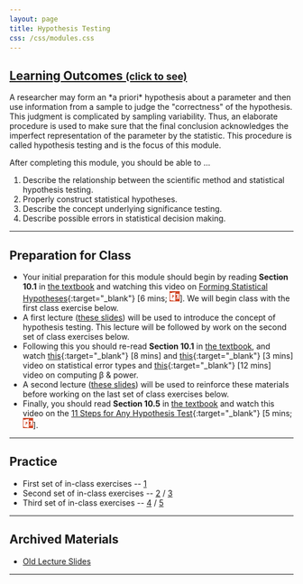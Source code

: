 ```yaml
---
layout: page
title: Hypothesis Testing
css: /css/modules.css
---
```


<div class="panel-group-ILOs">
  <div class="panel panel-default">
    <div class="panel-heading">
      <h2 class="panel-title">
        <a data-toggle="collapse" href="#ILOs">Learning Outcomes <small>(click to see)</small></a>
      </h2>
    </div>
    <div id="ILOs" class="panel-collapse collapse">
      <div class="panel-body">
A researcher may form an *a priori* hypothesis about a parameter and then use information from a sample to judge the "correctness" of the hypothesis.  This judgment is complicated by sampling variability.  Thus, an elaborate procedure is used to make sure that the final conclusion acknowledges the imperfect representation of the parameter by the statistic.  This procedure is called hypothesis testing and is the focus of this module.

<p>After completing this module, you should be able to ...</p>

<ol>
  <li>Describe the relationship between the scientific method and statistical hypothesis testing.</li>
  <li>Properly construct statistical hypotheses.</li>
  <li>Describe the concept underlying significance testing.</li>
  <li>Describe possible errors in statistical decision making.</li>
</ol>
      </div>
    </div>
  </div>
</div>

----

## Preparation for Class

* Your initial preparation for this module should begin by reading **Section 10.1** in [the textbook](../../book/) and watching this video on [Forming Statistical Hypotheses](https://vimeo.com/user45324800/hotest-hypotheses){:target="_blank"} [6 mins; [![PowerPoint](../../img/ppt.png)](PPT-hypotheses.pptx)].  We will begin class with the first class exercise below.
* A first lecture ([these slides](PPT-Lecture-1.pptx)) will be used to introduce the concept of hypothesis testing.  This lecture will be followed by work on the second set of class exercises below.
* Following this you should re-read **Section 10.1** in [the textbook](../../book/), and watch [this](https://www.youtube.com/v/7mE-K_w1v90?version=3&autoplay=1){:target="_blank"} [8 mins] and [this](https://www.youtube.com/v/OWn3Ko1WYTA?version=3&start=89&end=247&autoplay=1){:target="_blank"} [3 mins] video on statistical error types and [this](https://www.youtube.com/v/BJZpx7Mdde4?version=3&autoplay=1){:target="_blank"} [12 mins] video on computing &beta; &amp; power.
* A second lecture ([these slides](PPT-Lecture-2.pptx)) will be used to reinforce these materials before working on the last set of class exercises below.
* Finally, you should read **Section 10.5** in [the textbook](../../book/) and watch this video on the [11 Steps for Any Hypothesis Test](https://vimeo.com/user45324800/hotest-11steps){:target="_blank"} [5 mins; [![PowerPoint](../../img/ppt.png)](../1-Sample-Z/PPT1.pptx)].

----

## Practice

* First set of in-class exercises -- [1](CE1)
* Second set of in-class exercises --  [2](CE2) / [3](CE3)
* Third set of in-class exercises -- [4](CE4) / [5](CE5)

----

## Archived Materials

* [Old Lecture Slides](PPT_old.pptx)

----
